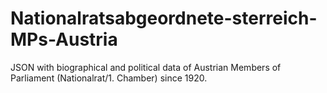 # Nationalratsabgeordnete-sterreich-MPs-Austria
JSON with biographical and political data of Austrian Members of Parliament (Nationalrat/1. Chamber) since 1920.
